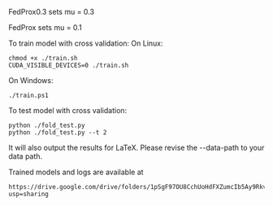 FedProx0.3 sets mu = 0.3

FedProx sets mu = 0.1

To train model with cross validation:
On Linux: 

    chmod +x ./train.sh
    CUDA_VISIBLE_DEVICES=0 ./train.sh

On Windows:

    ./train.ps1

To test model with cross validation:

    python ./fold_test.py
    python ./fold_test.py --t 2
It will also output the results for LaTeX.
Please revise the --data-path to your data path.

Trained models and logs are available at

    https://drive.google.com/drive/folders/1pSgF97OU8CchUoHdFXZumcIb5Ay9Rkvu?usp=sharing
